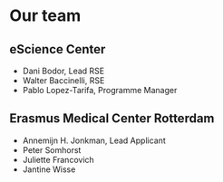 # Our team

## eScience Center
- Dani Bodor, Lead RSE
- Walter Baccinelli, RSE
- Pablo Lopez-Tarifa, Programme Manager 

## Erasmus Medical Center Rotterdam
- Annemijn H. Jonkman, Lead Applicant
- Peter Somhorst 
- Juliette Francovich 
- Jantine Wisse 
